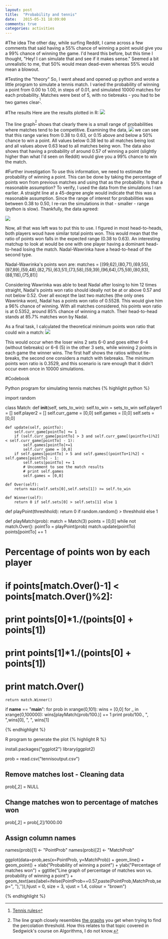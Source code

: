 ```yaml
---
layout: post
title:  "Probability and tennis"
date:   2015-05-31 18:09:00
comments: true
categories: activities
---
```


#The idea
The other day, while surfing Reddit, I came across a few comments that said having a 55% chance of winning a point would give you a 99% chance of winning the game. I'd heard this before, but this time I thought, "Hey! I can simulate that and see if it makes sense." Seemed a bit unrealistic to me, that 50% would mean dead-even whereas 55% would mean a blowout.

#Testing the "theory"
So, I went ahead and opened up python and wrote a little program to simulate a tennis match. I varied the probability of winning a point from 0.00 to 1.00, in steps of 0.01, and simulated 10000 matches for each probability. Matches were best of 5, with no tiebreaks - you had to be two games clear<sup>[^1]</sup>.

#The results
Here are the results plotted in R:
<img src="{{ site.url }}/assets/images/tennis_graph.png">

The line graph<sup>[^2]</sup> shows that clearly there is a small range of probabilities where matches tend to be competitive. Examining the data,
<img src="{{ site.url }}/assets/images/tennis_table.png">
we can see that this range varies from 0.38 to 0.63, or 0.15 above and below a 50% chance to win a point. All values below 0.38 led to all matches being lost and all values above 0.63 lead to all matches being won. The data also shows that having a probability of around 0.57 of winning a point (slightly higher than what I'd seen on Reddit) would give you a 99% chance to win the match. 

#Further investigation
To use this information, we need to estimate the probability of winning a point. This can be done by taking the percentage of points won from previous matches and using that as the probability. Is that a reasonable assumption? To verify, I used the data from the simulations I ran earlier. A straight line at a 45-degree angle would indicate that this was a reasonable assumption. Since the range of interest for probabilities was between 0.38 to 0.50, I re-ran the simulations in that - smaller - range (python is slow). Thankfully, the data agreed:

<img src="{{ site.url }}/assets/images/tennis_points.png">

Now, all that was left was to put this to use. I figured in most head-to-heads, both players woud have similar total points won. This would mean that the ratio of points won falls in the expected range (0.38 to 0.63). An interesting matchup to look at would be one with one player having a dominant head-to-head losing the match. Nadal-Wawrinka have a head-to-head of the second type.

Nadal-Wawrinka's points won are:
matches = [(99,62),(80,71),(69,55),(97,89),(59,48),(82,75),(63,51),(73,58),(59,39),(96,64),(75,59),(80,83),(88,116),(75,81)]

Considering Wawrinka was able to beat Nadal after losing to him 12 times straight, Nadal's points won ratio should ideally not be at or above 0.57 and not below 0.52. Over all except the last two matches (the only ones Wawrinka won), Nadal has a points won ratio of 0.5528. This would give him a 96% chance of winning. With all matches considered, his points won ratio is at 0.5352, around 85% chance of winning a match. Their head-to-head stands at 85.7% matches won by Nadal.

As a final task, I calculated the theoretical minimum points won ratio that could win a match:
<img src="{{ site.url }}/assets/images/tennis_min.png">

This would occur when the loser wins 2 sets 6-0 and goes either 6-4 (without tiebreaks) or 6-6 (5) in the other 3 sets, while winning 2 points in each game the winner wins. The first half shows the ratios without tie-breaks, the second one considers a match with tiebreaks. The minimum points won ratio is 0.3529, and this scenario is rare enough that it didn't occur even once in 10000 simulations.

#Codebook

Python program for simulating tennis matches
{% highlight python %}

import random 

class Match:
    def __init__(self, sets_to_win):
        self.to_win = sets_to_win
        self.player1 = []
        self.player2 = []
        self.curr_game = [0,0]
        self.games = [0,0]
        self.sets = [0,0]

    def update(self, pointTo):
        self.curr_game[pointTo] += 1
        if (self.curr_game[pointTo] > 3 and self.curr_game[(pointTo+1)%2] < self.curr_game[pointTo] - 1):
            self.games[pointTo]+=1
            self.curr_game = [0,0]
        if self.games[pointTo] > 5 and self.games[(pointTo+1)%2] < self.games[pointTo] - 1:
            self.sets[pointTo] += 1
            # Uncomment to see the match results
            # print self.games
            self.games = [0,0]

    def Over(self):
        return max(self.sets[0],self.sets[1]) >= self.to_win

    def Winner(self):
        return 0 if self.sets[0] > self.sets[1] else 1

def playPoint(threshhold):
    return 0 if random.random() > threshhold else 1

def playMatch(prob):
    match = Match(3)
    points = [0,0]
    while not match.Over():
        pointTo = playPoint(prob)
        match.update(pointTo)
        points[pointTo] += 1
#    Percentage of points won by each player
#    if points[match.Over()-1] < points[match.Over()%2]:
#        print points[0]*1./(points[0] + points[1])
#        print points[1]*1./(points[0] + points[1])
#        print match.Over()
    return match.Winner()

if __name__ == "__main__":
    for prob in xrange(0,101):
        wins = [0,0]
        for _ in xrange(0,100000):
            wins[playMatch(prob/100.)] += 1
        print prob/100., ", ",wins[0], ", ", wins[1]

{% endhighlight %}

R program to generate the plot
{% highlight R %}

install.packages("ggplot2")
library(ggplot2)

prob = read.csv("tennisoutput.csv")

## Remove matches lost - Cleaning data
prob[,2] = NULL

## Change matches won to percentage of matches won
prob[,2] = prob[,2]/1000.00

## Assign column names
names(prob)[1] <- "PointProb"
names(prob)[2] <- "MatchProb"

ggplot(data=prob,aes(x=PointProb, y=MatchProb)) + geom_line() + geom_point() + xlab("Probability of winning a point") + ylab("Percentage of matches won") + ggtitle("Line graph of percentage of matches won vs. probability of winning a point") + geom_text(aes(label=ifelse(PointProb==0.57,paste(PointProb,MatchProb,sep=", "),'')),hjust = 0, size = 3, vjust = 1.4, colour = "brown")


{% endhighlight %}


[^1]: [Tennis rules](https://en.wikipedia.org/wiki/Tennis#Scoring)
[^2]: The line graph closely resembles [the graphs](https://www.google.com/search?q=percolation+threshold&tbm=isch) you get when trying to find the percolation threshold. How this relates to that topic covered in Sedgwick's course on Algorithms, I do not know.
